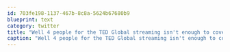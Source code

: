 ```yaml
---
id: 703fe198-1137-467b-8c8a-5624b67680b9
blueprint: text
category: twitter
title: "Well 4 people for the TED Global streaming isn't enough to cover the $500, anyone else interested?"
caption: "Well 4 people for the TED Global streaming isn't enough to cover the $500, anyone else interested?"
---
```

